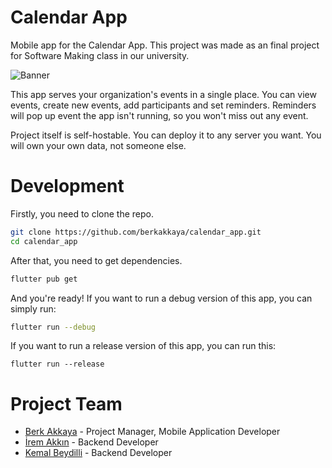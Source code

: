 # Calendar App

Mobile app for the Calendar App. This project was made as an final project for Software Making class in our university.

![Banner](https://github.com/berkakkaya/calendar_app/assets/31767631/fa10bc6c-9f61-41c9-bbe8-f3bda0b5572b)

This app serves your organization's events in a single place. You can view events, create new events, add participants
and set reminders. Reminders will pop up event the app isn't running, so you won't miss out any event.

Project itself is self-hostable. You can deploy it to any server you want. You will own your own data, not someone else.

# Development

Firstly, you need to clone the repo.
```bash
git clone https://github.com/berkakkaya/calendar_app.git
cd calendar_app
```

After that, you need to get dependencies.
```bash
flutter pub get
```

And you're ready! If you want to run a debug version of this app, you can simply run:
```bash
flutter run --debug
```

If you want to run a release version of this app, you can run this:
```
flutter run --release
```

# Project Team
- [Berk Akkaya](https://github.com/berkakkaya) - Project Manager, Mobile Application Developer
- [İrem Akkın](https://github.com/iremakkin) - Backend Developer
- [Kemal Beydilli](https://github.com/beydillik) - Backend Developer
